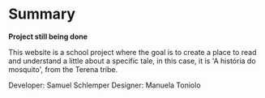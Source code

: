 # Summary

**Project still being done**

This website is a school project where the goal is to create a place to read and understand a little about a specific tale, in this case, it is 'A história do mosquito', from the Terena tribe.

Developer: Samuel Schlemper
Designer: Manuela Toniolo